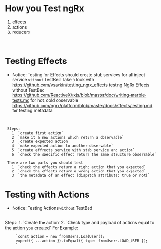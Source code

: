 # How you Test ngRx

  1. effects
  2. actions
  3. reducers
  
  <br>

# Testing Effects

  
   *  Notice: Testing for Effects should create stub services for all inject service `without` TestBed
      Take a look with
     https://github.com/vsavkin/testing_ngrx_effects testing NgRx Effects without TestBed
     https://github.com/ReactiveX/rxjs/blob/master/doc/writing-marble-tests.md for hot, cold observable
     https://github.com/ngrx/platform/blob/master/docs/effects/testing.md for testing metadata
     
<br>
     
     Steps:
       1. `create first action`
       2. `make it a new actions which return a observable`
       3. `create expected action`
       4. `make expected action to another observable`
       5. `create effrects service with stub service and action`
       6. `check the specific effect return the same structure obsersable`
   
     There are two parts you should test
       1. `check the effects return a right action that you expected`
       2. `check the effects return a wrong action that you expected`
       3. `the metadata of an effect (dispatch attribute: true or not)`
   
# Testing with Actions

  *  Notice: Testing Actions `without` TestBed
<br>
    Steps:
       1. `Create the action`
       2. `Check type and payload of actions equal to the action you created`
    For Example:
       
         `const action = new fromUsers.LoadUser();
         expect({ ...action }).toEqual({ type: fromUsers.LOAD_USER });
         `

